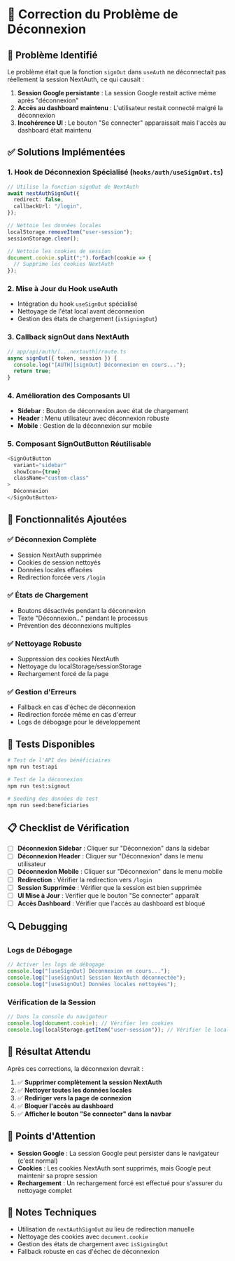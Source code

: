 # 🔧 Correction du Problème de Déconnexion

## 🐛 Problème Identifié

Le problème était que la fonction `signOut` dans `useAuth` ne déconnectait pas réellement la session NextAuth, ce qui causait :

1. **Session Google persistante** : La session Google restait active même après "déconnexion"
2. **Accès au dashboard maintenu** : L'utilisateur restait connecté malgré la déconnexion
3. **Incohérence UI** : Le bouton "Se connecter" apparaissait mais l'accès au dashboard était maintenu

## ✅ Solutions Implémentées

### 1. **Hook de Déconnexion Spécialisé** (`hooks/auth/useSignOut.ts`)

```typescript
// Utilise la fonction signOut de NextAuth
await nextAuthSignOut({
  redirect: false,
  callbackUrl: "/login",
});

// Nettoie les données locales
localStorage.removeItem("user-session");
sessionStorage.clear();

// Nettoie les cookies de session
document.cookie.split(";").forEach(cookie => {
  // Supprime les cookies NextAuth
});
```

### 2. **Mise à Jour du Hook useAuth**

- Intégration du hook `useSignOut` spécialisé
- Nettoyage de l'état local avant déconnexion
- Gestion des états de chargement (`isSigningOut`)

### 3. **Callback signOut dans NextAuth**

```typescript
// app/api/auth/[...nextauth]/route.ts
async signOut({ token, session }) {
  console.log("[AUTH][signOut] Déconnexion en cours...");
  return true;
}
```

### 4. **Amélioration des Composants UI**

- **Sidebar** : Bouton de déconnexion avec état de chargement
- **Header** : Menu utilisateur avec déconnexion robuste
- **Mobile** : Gestion de la déconnexion sur mobile

### 5. **Composant SignOutButton Réutilisable**

```typescript
<SignOutButton
  variant="sidebar"
  showIcon={true}
  className="custom-class"
>
  Déconnexion
</SignOutButton>
```

## 🚀 Fonctionnalités Ajoutées

### ✅ **Déconnexion Complète**

- Session NextAuth supprimée
- Cookies de session nettoyés
- Données locales effacées
- Redirection forcée vers `/login`

### ✅ **États de Chargement**

- Boutons désactivés pendant la déconnexion
- Texte "Déconnexion..." pendant le processus
- Prévention des déconnexions multiples

### ✅ **Nettoyage Robuste**

- Suppression des cookies NextAuth
- Nettoyage du localStorage/sessionStorage
- Rechargement forcé de la page

### ✅ **Gestion d'Erreurs**

- Fallback en cas d'échec de déconnexion
- Redirection forcée même en cas d'erreur
- Logs de débogage pour le développement

## 🧪 Tests Disponibles

```bash
# Test de l'API des bénéficiaires
npm run test:api

# Test de la déconnexion
npm run test:signout

# Seeding des données de test
npm run seed:beneficiaries
```

## 📋 Checklist de Vérification

- [ ] **Déconnexion Sidebar** : Cliquer sur "Déconnexion" dans la sidebar
- [ ] **Déconnexion Header** : Cliquer sur "Déconnexion" dans le menu utilisateur
- [ ] **Déconnexion Mobile** : Cliquer sur "Déconnexion" dans le menu mobile
- [ ] **Redirection** : Vérifier la redirection vers `/login`
- [ ] **Session Supprimée** : Vérifier que la session est bien supprimée
- [ ] **UI Mise à Jour** : Vérifier que le bouton "Se connecter" apparaît
- [ ] **Accès Dashboard** : Vérifier que l'accès au dashboard est bloqué

## 🔍 Debugging

### Logs de Débogage

```typescript
// Activer les logs de débogage
console.log("[useSignOut] Déconnexion en cours...");
console.log("[useSignOut] Session NextAuth déconnectée");
console.log("[useSignOut] Données locales nettoyées");
```

### Vérification de la Session

```javascript
// Dans la console du navigateur
console.log(document.cookie); // Vérifier les cookies
console.log(localStorage.getItem("user-session")); // Vérifier le localStorage
```

## 🎯 Résultat Attendu

Après ces corrections, la déconnexion devrait :

1. ✅ **Supprimer complètement la session NextAuth**
2. ✅ **Nettoyer toutes les données locales**
3. ✅ **Rediriger vers la page de connexion**
4. ✅ **Bloquer l'accès au dashboard**
5. ✅ **Afficher le bouton "Se connecter" dans la navbar**

## 🚨 Points d'Attention

- **Session Google** : La session Google peut persister dans le navigateur (c'est normal)
- **Cookies** : Les cookies NextAuth sont supprimés, mais Google peut maintenir sa propre session
- **Rechargement** : Un rechargement forcé est effectué pour s'assurer du nettoyage complet

## 📝 Notes Techniques

- Utilisation de `nextAuthSignOut` au lieu de redirection manuelle
- Nettoyage des cookies avec `document.cookie`
- Gestion des états de chargement avec `isSigningOut`
- Fallback robuste en cas d'échec de déconnexion
